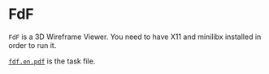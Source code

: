 # FdF

`FdF` is a 3D Wireframe Viewer.
You need to have X11 and minilibx installed in order to run it.

[`fdf.en.pdf`](/fdf.en.pdf) is the task file.
